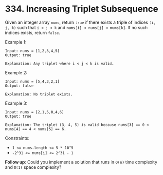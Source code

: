 # 334. Increasing Triplet Subsequence

Given an integer array `nums`, return `true` if there exists a triple of indices `(i, j, k)` such that `i < j < k` and `nums[i] < nums[j] < nums[k]`. If no such indices exists, return `false`.


Example 1:

    Input: nums = [1,2,3,4,5]
    Output: true

    Explanation: Any triplet where i < j < k is valid.

Example 2:

    Input: nums = [5,4,3,2,1]
    Output: false

    Explanation: No triplet exists.

Example 3:

    Input: nums = [2,1,5,0,4,6]
    Output: true

    Explanation: The triplet (3, 4, 5) is valid because nums[3] == 0 < nums[4] == 4 < nums[5] == 6.

Constraints:

- `1 <= nums.length <= 5 * 10^5`
- `-2^31 <= nums[i] <= 2^31 - 1`
  
**Follow up**: Could you implement a solution that runs in `O(n)` time complexity and `O(1)` space complexity?
